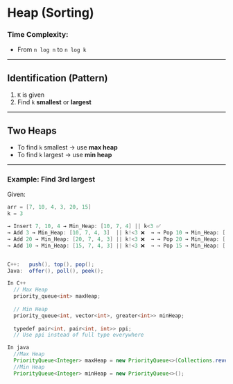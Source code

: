 # Heap (Sorting)

### Time Complexity:
- From `n log n` to `n log k`

---

## Identification (Pattern)
1. `K` is given
2. Find `k` **smallest** or **largest**

---

## Two Heaps
- To find `k` smallest → use **max heap**
- To find `k` largest → use **min heap**

---

### Example: Find 3rd largest

Given:
```java
arr = [7, 10, 4, 3, 20, 15]
k = 3

→ Insert 7, 10, 4 → Min_Heap: [10, 7, 4] || k<3 ✅
→ Add 3 → Min_Heap: [10, 7, 4, 3]  || k!<3 ❌  → → Pop 10 → Min_Heap: [7, 4, 3]  || k<3 ✅
→ Add 20 → Min_Heap: [20, 7, 4, 3] || k!<3 ❌  → → Pop 20 → Min_Heap: [7, 4, 3]  || k<3 ✅
→ Add 10 → Min_Heap: [15, 7, 4, 3] || k!<3 ❌  → → Pop 15 → Min_Heap: [7, 4, 3]  || k<3 ✅ 


C++:   push(), top(), pop();
Java:  offer(), poll(), peek();

In C++
  // Max Heap
  priority_queue<int> maxHeap;
  
  // Min Heap
  priority_queue<int, vector<int>, greater<int>> minHeap;
  
  typedef pair<int, pair<int, int>> ppi;
  // Use ppi instead of full type everywhere

In java
  //Max Heap
  PriorityQueue<Integer> maxHeap = new PriorityQueue<>(Collections.reverseOrder());
  //Min Heap
  PriorityQueue<Integer> minHeap = new PriorityQueue<>();

